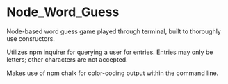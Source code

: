 # Node_Word_Guess

Node-based word guess game played through terminal, built to thoroughly use consructors.

Utilizes npm inquirer for querying a user for entries. Entries may only be letters; other characters are not accepted.

Makes use of npm chalk for color-coding output within the command line.